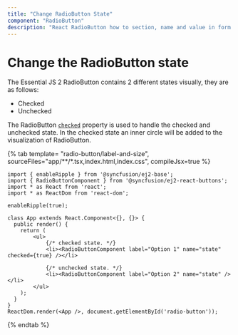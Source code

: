 ```yaml
---
title: "Change RadioButton State"
component: "RadioButton"
description: "React RadioButton how to section, name and value in form submit, customize RadioButton appearance, change RadioButton state."
---
```


# Change the RadioButton state

The Essential JS 2 RadioButton contains 2 different states visually, they are as follows:
* Checked
* Unchecked

The RadioButton [`checked`](https://ej2.syncfusion.com/react/documentation/api/radio-button/#checked) property is used to handle
the checked and unchecked state. In the checked state an inner circle will be added to the visualization of RadioButton.

{% tab template= "radio-button/label-and-size", sourceFiles="app/**/*.tsx,index.html,index.css", compileJsx=true %}

```tsx
import { enableRipple } from '@syncfusion/ej2-base';
import { RadioButtonComponent } from '@syncfusion/ej2-react-buttons';
import * as React from 'react';
import * as ReactDom from 'react-dom';

enableRipple(true);

class App extends React.Component<{}, {}> {
  public render() {
    return (
        <ul>
            {/* checked state. */}
            <li><RadioButtonComponent label="Option 1" name="state" checked={true} /></li>

            {/* unchecked state. */}
            <li><RadioButtonComponent label="Option 2" name="state" /></li>
        </ul>
    );
  }
}
ReactDom.render(<App />, document.getElementById('radio-button'));
```

{% endtab %}